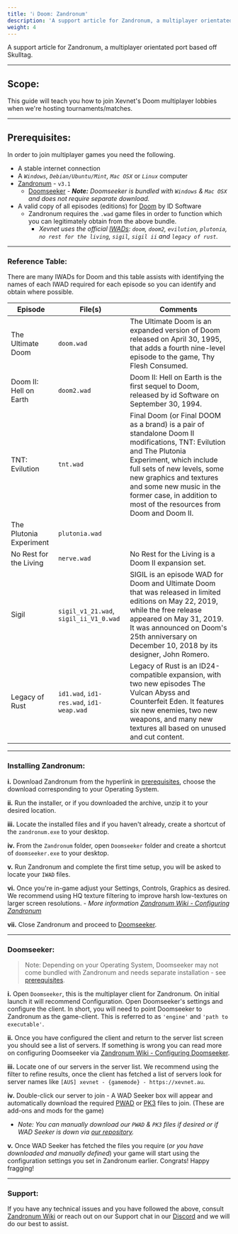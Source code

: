 ```yaml
---
title: 'ℹ️ Doom: Zandronum'
description: 'A support article for Zandronum, a multiplayer orientated port based off Skulltag.'
weight: 4
---
```


A support article for Zandronum, a multiplayer orientated port based off Skulltag.

---

## Scope: 

This guide will teach you how to join Xevnet's Doom multiplayer lobbies when we're hosting tournaments/matches. 

---

## Prerequisites:

In order to join multiplayer games you need the following.

- A stable internet connection
- A <i>`Windows`, `Debian/Ubuntu/Mint`, `Mac OSX`</i> or <i>`Linux`</i> computer
- [Zandronum](https://zandronum.com/download) - `v3.1`
  - [Doomseeker](http://doomseeker.drdteam.org/) - <i><b>Note:</b> Doomseeker is bundled with `Windows` & `Mac OSX` and does not require separate download.</i>
- A valid copy of all episodes (editions) for [Doom](https://store.steampowered.com/bundle/27490/DOOM_Classic_Bundle/) by ID Software
  - Zandronum requires the `.wad` game files in order to function which you can legitimately obtain from the above bundle.
    - <i>Xevnet uses the official [IWADs](https://zdoom.org/wiki/IWAD): `doom`, `doom2`, `evilution`, `plutonia`, `no rest for the living`, `sigil`, `sigil ii` and `legacy of rust`.</i>

---

### Reference Table:

There are many IWADs for Doom and this table assists with identifying the names of each IWAD required for each episode so you can identify and obtain where possible. 

| Episode   	| File(s) 	| Comments  	|
|---	|---	|---	|
| The Ultimate Doom  	| `doom.wad`  	| The Ultimate Doom is an expanded version of Doom released on April 30, 1995, that adds a fourth nine-level episode to the game, Thy Flesh Consumed.  	|
| Doom II: Hell on Earth  	| `doom2.wad`  	| Doom II: Hell on Earth is the first sequel to Doom, released by id Software on September 30, 1994.  	|
| TNT: Evilution  	| `tnt.wad`  	| Final Doom (or Final DOOM as a brand) is a pair of standalone Doom II modifications, TNT: Evilution and The Plutonia Experiment, which include full sets of new levels, some new graphics and textures and some new music in the former case, in addition to most of the resources from Doom and Doom II.  	|
| The Plutonia Experiment  	| `plutonia.wad`  	|   	|
| No Rest for the Living  	| `nerve.wad`  	| No Rest for the Living is a Doom II expansion set.  	|
| Sigil  	| `sigil_v1_21.wad`, `sigil_ii_V1_0.wad`  	| SIGIL is an episode WAD for Doom and Ultimate Doom that was released in limited editions on May 22, 2019, while the free release appeared on May 31, 2019. It was announced on Doom's 25th anniversary on December 10, 2018 by its designer, John Romero.   	|
| Legacy of Rust   	| `id1.wad`, `id1-res.wad`, `id1-weap.wad`  	| Legacy of Rust is an ID24-compatible expansion, with two new episodes The Vulcan Abyss and Counterfeit Eden. It features six new enemies, two new weapons, and many new textures all based on unused and cut content.   	|

---

### Installing Zandronum:

<b>i.</b> Download Zandronum from the hyperlink in [prerequisites](/guides/doom/#prerequisites), choose the download corresponding to your Operating System.

<b>ii.</b> Run the installer, or if you downloaded the archive, unzip it to your desired location. 

<b>iii.</b> Locate the installed files and if you haven't already, create a shortcut of the `zandronum.exe` to your desktop.

<b>iv.</b> From the `Zandronum` folder, open `Doomseeker` folder and create a shortcut of `doomseeker.exe` to your desktop.

<b>v.</b> Run Zandronum and complete the first time setup, you will be asked to locate your `IWAD` files. 

<b>vi.</b> Once you're in-game adjust your Settings, Controls, Graphics as desired. We recommend using HQ texture filtering to improve harsh low-textures on larger screen resolutions. - <i>More information [Zandronum Wiki - Configuring Zandronum](https://wiki.zandronum.com/Configuring_Zandronum)</i>

<b>vii.</b> Close Zandronum and proceed to [Doomseeker](/guides/doom/#doomseeker).

---

### Doomseeker:

> Note: Depending on your Operating System, Doomseeker may not come bundled with Zandronum and needs separate installation - see [prerequisites](/guides/doom/#prerequisites).

<b>i.</b> Open `Doomseeker`, this is the multiplayer client for Zandronum. On initial launch it will recommend Configuration. Open Doomseeker's settings and configure the client. In short, you will need to point Doomseeker to Zandronum as the game-client. This is referred to as `'engine'` and `'path to executable'`.

<b>ii.</b> Once you have configured the client and return to the server list screen you should see a list of servers. If something is wrong you can read more on configuring Doomseeker via [Zandronum Wiki - Configuring Doomseeker](https://wiki.zandronum.com/Install_Doomseeker).

<b>iii.</b> Locate one of our servers in the server list. We recommend using the filter to refine results, once the client has fetched a list of servers look for server names like `[AUS] xevnet - {gamemode} - https://xevnet.au`.

<b>iv.</b> Double-click our server to join - A WAD Seeker box will appear and automatically download the required [PWAD](https://doomwiki.org/wiki/PWAD) or [PK3](https://doomwiki.org/wiki/PK3) files to join. (These are add-ons and mods for the game)
  - <i>Note: You can manually download our `PWAD` & `PK3` files if desired or if WAD Seeker is down via [our repository](https://doom.xevnet.au/wads/).</i>

<b>v.</b> Once WAD Seeker has fetched the files you require (<i>or you have downloaded and manually defined</i>) your game will start using the configuration settings you set in Zandronum earlier. Congrats! Happy fragging!

---

### Support:

If you have any technical issues and you have followed the above, consult [Zandronum Wiki](https://wiki.zandronum.com/Main_Page) or reach out on our Support chat in our [Discord](https://xevnet.au) and we will do our best to assist.
